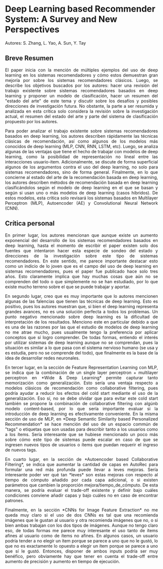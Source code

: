 # Deep Learning based Recommender System: A Survey and New Perspectives
Autores: S. Zhang, L. Yao, A. Sun, Y. Tay

## Breve Resumen
<p align="justify">
  El paper inicia con la mención de múltiples ejemplos del uso de deep learning en los sistemas recomendadores y cómo estos demuestran gran mejoría por sobre los sistemas recomendadores clásicos. Luego, se describe los objetivos buscados por los autores: hacer una revisión del trabajo existente sobre sistemas recomendadores basados en deep learning y proponer un modelo de clasificación, hacer un resumen del "estado del arte" de este tema y discutir sobre los desafíos y posibles direcciones de investigación futura. No obstante, la parte a ser resumida y analizada en esta crítica solo considera la revisión sobre la investigación actual, el resumen del estado del arte y parte del sistema de clasificación propuesto por los autores.
</p>

<p align="justify">
  Para poder analizar el trabajo existente sobre sistemas recomendadores basados en deep learning, los autores describen rápidamente las técnicas clásicas de recomendación, así como algunos de los modelos más conocidos de deep learning (MLP, CNN, RNN, LSTM, etc). Luego, se analiza algunas de las ventajas que tiene el hecho de trabajar con modelos de deep learning, como la posibilidad de representación no lineal entre las interacciones usuario-item. Adicionalmente, se discute de forma superficial algunos de los argumentos contra el uso del deep learning, no solo para sistemas recomendadores, sino de forma general. Finalmente, en lo que concierne al estado del arte de la recomendación basada en deep learning, los autores describen métodos de recomendación basada en deep learning clasificándolos según el modelo de deep learning en el que se basan y según si usan uno o más modelos de deep learning (casos híbridos). De estos modelos, esta crítica solo revisará los sistemas basados en Multilayer Perceptron (MLP), Autoencoder (AE) y Convolutional Neural Network (CNN).
</p>

## Crítica personal
<p align="justify">
  En primer lugar, los autores mencionan que aunque existe un aumento exponencial del desarrollo de los sistemas recomendadores basados en deep learning, hasta el momento de escribir el paper existen solo dos fuentes que intentaron hacer esta especie de sondeo del estado y direcciones de la investigación sobre este tipo de sistemas recomendadores. En este sentido, me parece importante destacar esto como un indicio de lo joven que es el campo del uso de deep learning en sistemas recomendadores, pues el paper fue publicado hace solo tres años. Esto claramente implica que hay muchas cosas que aún no se comprenden del todo o que simplemente no se han estudiado, por lo que existe mucho terreno sobre el que se puede trabajar y aportar.
</p>

<p align="justify">
  En segundo lugar, creo que es muy importante que lo autores mencionen algunas de las falencias que tienen las técnicas de deep learning. Esto es positivo, pues los autores muestran que, si bien el deep learning representa grandes avances, no es una solución perfecta a todos los problemas. Un punto negativo mencionado sobre deep learning es la dificultad de interpretación de los resultados. Menciono este en particular debido a que es una de las razones por las que el estudio de modelos de deep learning no me atrae mucho, pues usualmente tengo la preferencia por aplicar conceptos que sí logro comprender. De todas formas, entiendo el interés por utilizar sistemas de deep learning aunque no se comprendan, pues la situación es similar a lo que pasa con el sistema nervioso humano (se usa y es estudia, pero no se comprende del todo), que finalmente es la base de la idea de desarrollar redes neuronales.
</p>

<p align="justify">
  En tercer lugar, en la sección de Feature Representation Learning con MLP, se indica que la combinación de un single layer perceptron + multilayer perceptron en *Wide & Deep Learning* permite capturar tanto memorización como generalización. Esto sería una ventaja respecto a modelos clásicos de recomendación como collaborative filtering, pues podría ayudar a reducir los efectos del cold start mediante el uso de la generalización. Eso sí, no se debe olvidar que para evitar este cold start también se propone la combinación de collaborative filtering con algúnb modelo content-based, por lo que sería importante evaluar si la introducción de deep learning es efectivamente conveniente. En la misma sección de uso de MLP, en *Deep Semantic Similarity based Personalized Recommendation* se hace mención del uso de un espacio commún de "tags" o etiquetas que son usadas para describir tanto a los usuarios como a los ítems. Sería interesante que se hubiese mencionado un poco más sobre cómo este tipo de sistemas puede escalar en caso de que se ingresen nuevos tipos de usuarios o ítems que puedan requerir el ingreso de nuevos tags.
</p>

<p align="justify">
  En cuarto lugar, en la sección de *Autoencoder based Collaborative Filtering*, se indica que aumentar la cantidad de capas en AutoRec para formular una red más profunda puede llevar a leves mejoras. Sería interesante poder ver qué tan *leves* son estas mejoras con respecto al tiempo de cómputo añadido por cada capa adicional, o si existen parámetros que cambien la proporción mejora/tiempo_de_cómputo. De esta manera, se podría evaluar el trade-off existente y definir bajo cuáles condiciones conviene añadir capas y bajo cuáles no en caso de encontrar patrones.
</p>

<p align="justify">
  Finalmente, en la sección *CNNs for Image Feature Extraction* no me queda muy claro si el uso de dos CNNs es tal que una recomienda imágenes que le gustan al usuario y otra recomienda imágenes que no, o si bien ambas trabajan con los dos tipos de imágenes. Aunque no tengo claro eso, de todas formas me parece muy interesante el uso tanto de ítems afines al usuario como de ítems no afines. En algunos casos, un usuario podría tender a no elegir un ítem porque se parece a uno que no le gustó, lo que no es exactamente lo opuesto a elegir un ítem porque se parece a uno que sí le gustó. Entonces, disponer de ambos inputs podría ser muy benéfico, pero obviamente hay que tener en cuenta el trade-off entre aumento de precisión y aumento en tiempo de ejecución.
</p>
